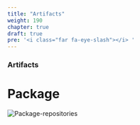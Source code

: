 ```yaml
---
title: "Artifacts"
weight: 190
chapter: true
draft: true
pre: '<i class="far fa-eye-slash"></i> '
---
```


### Artifacts

# Package

![Package-repositories](/images/package-repositories.png)